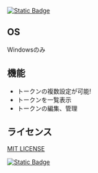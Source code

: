 [![Static Badge](https://img.shields.io/badge/%E3%83%80%E3%82%A6%E3%83%B3%E3%83%AD%E3%83%BC%E3%83%89-green)](https://github.com/AIITScience/tokenloader-japanese/releases/download/v1/tokenloaderSetup.exe)

## OS
Windowsのみ
## 機能
- トークンの複数設定が可能!
- トークンを一覧表示
- トークンの編集、管理
## ライセンス
[MIT LICENSE](https://github.com/AIITScience/tokenloader-japanese/blob/main/LICENSE.md)

[![Static Badge](https://img.shields.io/badge/%E3%83%9B%E3%83%BC%E3%83%A0%E3%81%AB%E6%88%BB%E3%82%8B-blue)](https://aiitscience.github.io/)
